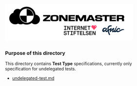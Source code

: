 ![Zonemaster](/docs/images/zonemaster_logo_2020_color.png)
==========

### Purpose of this directory

This directory contains **Test Type** specifications, currently only 
specification for undelegated tests.

* [undelegated-test.md](undelegated-test.md)

